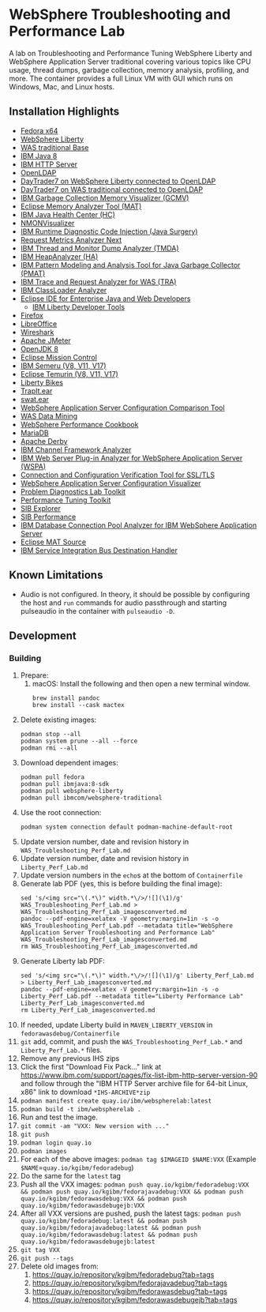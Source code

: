 # WebSphere Troubleshooting and Performance Lab

A lab on Troubleshooting and Performance Tuning WebSphere Liberty and WebSphere Application Server traditional covering various topics like CPU usage, thread dumps, garbage collection, memory analysis, profiling, and more. The container provides a full Linux VM with GUI which runs on Windows, Mac, and Linux hosts.

## Installation Highlights

* [Fedora x64](https://hub.docker.com/_/fedora/)
* [WebSphere Liberty](https://hub.docker.com/_/websphere-liberty)
* [WAS traditional Base](https://hub.docker.com/r/ibmcom/websphere-traditional)
* [IBM Java 8](https://hub.docker.com/_/ibmjava)
* [IBM HTTP Server](https://www.ibm.com/docs/en/ibm-http-server/9.0.5)
* [OpenLDAP](https://www.openldap.org/)
* [DayTrader7 on WebSphere Liberty connected to OpenLDAP](https://github.com/WASdev/sample.daytrader7)
* [DayTrader7 on WAS traditional connected to OpenLDAP](https://github.com/WASdev/sample.daytrader7)
* [IBM Garbage Collection Memory Visualizer (GCMV)](https://www.ibm.com/support/pages/garbage-collection-and-memory-visualizer)
* [Eclipse Memory Analyzer Tool (MAT)](https://www.ibm.com/support/pages/eclipse-memory-analyzer-tool-dtfj-and-ibm-extensions)
* [IBM Java Health Center (HC)](https://www.ibm.com/support/pages/health-center-client)
* [NMONVisualizer](https://nmonvisualizer.github.io/nmonvisualizer/)
* [IBM Runtime Diagnostic Code Injection (Java Surgery)](https://www.ibm.com/support/pages/ibm-runtime-diagnostic-code-injection-java-platform-java-surgery)
* [Request Metrics Analyzer Next](https://github.com/kgibm/request-metrics-analyzer-next)
* [IBM Thread and Monitor Dump Analyzer (TMDA)](https://www.ibm.com/support/pages/ibm-thread-and-monitor-dump-analyzer-java-tmda)
* [IBM HeapAnalyzer (HA)](https://www.ibm.com/support/pages/ibm-heapanalyzer)
* [IBM Pattern Modeling and Analysis Tool for Java Garbage Collector (PMAT)](https://www.ibm.com/support/pages/ibm-pattern-modeling-and-analysis-tool-java-garbage-collector-pmat)
* [IBM Trace and Request Analyzer for WAS (TRA)](https://www.ibm.com/support/pages/ibm-trace-and-request-analyzer-websphere-application-server)
* [IBM ClassLoader Analyzer](https://www.ibm.com/support/pages/ibm-classloader-analyzer)
* [Eclipse IDE for Enterprise Java and Web Developers](https://www.eclipse.org/downloads/)
  * [IBM Liberty Developer Tools](https://marketplace.eclipse.org/content/ibm-liberty-developer-tools)
* [Firefox](https://www.mozilla.org/en-US/firefox/)
* [LibreOffice](https://www.libreoffice.org/)
* [Wireshark](https://www.wireshark.org/)
* [Apache JMeter](https://jmeter.apache.org/)
* [OpenJDK 8](https://openjdk.java.net/)
* [Eclipse Mission Control](https://adoptium.net/jmc)
* [IBM Semeru (V8, V11, V17)](https://developer.ibm.com/languages/java/semeru-runtimes/downloads)
* [Eclipse Temurin (V8, V11, V17)](https://adoptium.net/)
* [Liberty Bikes](https://github.com/OpenLiberty/liberty-bikes)
* [TrapIt.ear](https://www.ibm.com/support/pages/websphere-application-server-log-watcher-using-trapitear-watch-websphere-application-server-events)
* [swat.ear](https://github.com/kgibm/problemdetermination)
* [WebSphere Application Server Configuration Comparison Tool](https://www.ibm.com/support/pages/websphere-application-server-configuration-comparison-tool)
* [WAS Data Mining](https://github.com/kgibm/was_data_mining/)
* [WebSphere Performance Cookbook](https://publib.boulder.ibm.com/httpserv/cookbook/)
* [MariaDB](https://mariadb.org/)
* [Apache Derby](https://db.apache.org/derby/)
* [IBM Channel Framework Analyzer](https://www.ibm.com/support/pages/ibm-channel-framework-analyzer)
* [IBM Web Server Plug-in Analyzer for WebSphere Application Server (WSPA)](https://www.ibm.com/support/pages/ibm-web-server-plug-analyzer-websphere-application-server-wspa)
* [Connection and Configuration Verification Tool for SSL/TLS](https://www.ibm.com/support/pages/connection-and-configuration-verification-tool-ssltls)
* [WebSphere Application Server Configuration Visualizer](https://www.ibm.com/support/pages/websphere-application-server-configuration-visualizer)
* [Problem Diagnostics Lab Toolkit](https://www.ibm.com/support/pages/problem-diagnostics-lab-toolkit)
* [Performance Tuning Toolkit](https://www.ibm.com/support/pages/websphere-application-server-performance-tuning-toolkit)
* [SIB Explorer](https://www.ibm.com/support/pages/service-integration-bus-explorer)
* [SIB Performance](https://www.ibm.com/support/pages/service-integration-bus-performance)
* [IBM Database Connection Pool Analyzer for IBM WebSphere Application Server](https://www.ibm.com/support/pages/ibm-database-connection-pool-analyzer-ibm-websphere-application-server)
* [Eclipse MAT Source](https://wiki.eclipse.org/MemoryAnalyzer/Contributor_Reference)
* [IBM Service Integration Bus Destination Handler](https://www.ibm.com/support/pages/ibm-service-integration-bus-destination-handler-version-11)

## Known Limitations

* Audio is not configured. In theory, it should be possible by configuring the host and `run` commands for audio passthrough and starting pulseaudio in the container with `pulseaudio -D`.

## Development

### Building

1. Prepare:
    1. macOS: Install the following and then open a new terminal window.
       ```
       brew install pandoc
       brew install --cask mactex
       ```
1. Delete existing images:
   ```
   podman stop --all
   podman system prune --all --force
   podman rmi --all
   ```
1. Download dependent images:
   ```
   podman pull fedora
   podman pull ibmjava:8-sdk
   podman pull websphere-liberty
   podman pull ibmcom/websphere-traditional
   ```
1. Use the root connection:
   ```
   podman system connection default podman-machine-default-root
   ```
1. Update version number, date and revision history in `WAS_Troubleshooting_Perf_Lab.md`
1. Update version number, date and revision history in `Liberty_Perf_Lab.md`
1. Update version numbers in the `echo`s at the bottom of `Containerfile`
1. Generate lab PDF (yes, this is before building the final image):
   ```
   sed 's/<img src="\(.*\)" width.*\/>/![](\1)/g' WAS_Troubleshooting_Perf_Lab.md > WAS_Troubleshooting_Perf_Lab_imagesconverted.md
   pandoc --pdf-engine=xelatex -V geometry:margin=1in -s -o WAS_Troubleshooting_Perf_Lab.pdf --metadata title="WebSphere Application Server Troubleshooting and Performance Lab" WAS_Troubleshooting_Perf_Lab_imagesconverted.md
   rm WAS_Troubleshooting_Perf_Lab_imagesconverted.md
   ```
1. Generate Liberty lab PDF:
   ```
   sed 's/<img src="\(.*\)" width.*\/>/![](\1)/g' Liberty_Perf_Lab.md > Liberty_Perf_Lab_imagesconverted.md
   pandoc --pdf-engine=xelatex -V geometry:margin=1in -s -o Liberty_Perf_Lab.pdf --metadata title="Liberty Performance Lab" Liberty_Perf_Lab_imagesconverted.md
   rm Liberty_Perf_Lab_imagesconverted.md
   ```
1. If needed, update Liberty build in `MAVEN_LIBERTY_VERSION` in `fedorawasdebug/Containerfile`
1. `git` add, commit, and push the `WAS_Troubleshooting_Perf_Lab.*` and `Liberty_Perf_Lab.*` files.
1. Remove any previous IHS zips
1. Click the first "Download Fix Pack..." link at <https://www.ibm.com/support/pages/fix-list-ibm-http-server-version-90> and follow through the "IBM HTTP Server archive file for 64-bit Linux, x86" link to download `*IHS-ARCHIVE*zip`
1. `podman manifest create quay.io/ibm/webspherelab:latest`
1. `podman build -t ibm/webspherelab .`
1. Run and test the image.
1. `git commit -am "VXX: New version with ..."`
1. `git push`
1. `podman login quay.io`
1. `podman images`
1. For each of the above images: `podman tag $IMAGEID $NAME:VXX` (Example `$NAME`=`quay.io/kgibm/fedoradebug`)
1. Do the same for the `latest` tag
1. Push all the VXX images: `podman push quay.io/kgibm/fedoradebug:VXX && podman push quay.io/kgibm/fedorajavadebug:VXX && podman push quay.io/kgibm/fedorawasdebug:VXX && podman push quay.io/kgibm/fedorawasdebugejb:VXX`
1. After all VXX versions are pushed, push the latest tags: `podman push quay.io/kgibm/fedoradebug:latest && podman push quay.io/kgibm/fedorajavadebug:latest && podman push quay.io/kgibm/fedorawasdebug:latest && podman push quay.io/kgibm/fedorawasdebugejb:latest`
1. `git tag VXX`
1. `git push --tags`
1. Delete old images from:
    1. <https://quay.io/repository/kgibm/fedoradebug?tab=tags>
    1. <https://quay.io/repository/kgibm/fedorajavadebug?tab=tags>
    1. <https://quay.io/repository/kgibm/fedorawasdebug?tab=tags>
    1. <https://quay.io/repository/kgibm/fedorawasdebugejb?tab=tags>
